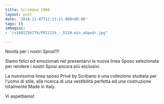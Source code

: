 ```yaml
---
title: Scribano 1966
layout: post
date: '2018-11-07T12:13:11.000+00:00'
tags: []
immagini:
- "/v1602256779/PRI1229_-_D12N-min_w6podr.jpg"

---
```

Novità per i nostri Sposi!!!!

Siamo felici ed emozionati nel presentarvi la nuova linea Sposo selezionata per rendere i nostri Sposi ancora più esclusivi.

 La nuovissima linea sposo Privé by Scribano è una collezione studiata per l'uomo di stile, alla ricerca di una vestibilità perfetta ed una costruzione totalmente Made in Italy.

Vi aspettiamo!